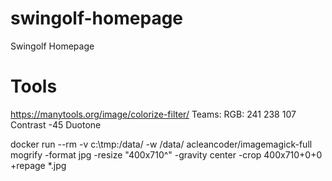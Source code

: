 # swingolf-homepage
Swingolf Homepage

# Tools
https://manytools.org/image/colorize-filter/
Teams: RGB: 241 238 107 Contrast -45 Duotone 

docker run --rm -v c:\tmp\:/data/ -w /data/ acleancoder/imagemagick-full mogrify -format jpg -resize "400x710^" -gravity center -crop 400x710+0+0 +repage *.jpg